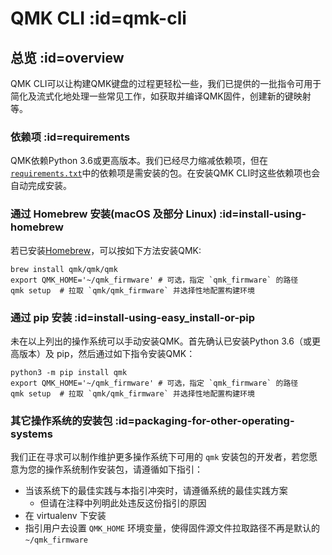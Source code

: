 # QMK CLI :id=qmk-cli

<!---
  original document: 0.15.12:docs/cli.md
  git diff 0.15.12 HEAD -- docs/cli.md | cat
-->

## 总览 :id=overview

QMK CLI可以让构建QMK键盘的过程更轻松一些，我们已提供的一批指令可用于简化及流式化地处理一些常见工作，如获取并编译QMK固件，创建新的键映射等。

### 依赖项 :id=requirements

QMK依赖Python 3.6或更高版本。我们已经尽力缩减依赖项，但在[`requirements.txt`](https://github.com/qmk/qmk_firmware/blob/master/requirements.txt)中的依赖项是需安装的包。在安装QMK CLI时这些依赖项也会自动完成安装。

### 通过 Homebrew 安装(macOS 及部分 Linux) :id=install-using-homebrew

若已安装[Homebrew](https://brew.sh)，可以按如下方法安装QMK:

```
brew install qmk/qmk/qmk
export QMK_HOME='~/qmk_firmware' # 可选，指定 `qmk_firmware` 的路径
qmk setup  # 拉取 `qmk/qmk_firmware` 并选择性地配置构建环境
```

### 通过 pip 安装 :id=install-using-easy_install-or-pip

未在以上列出的操作系统可以手动安装QMK。首先确认已安装Python 3.6（或更高版本）及 pip，然后通过如下指令安装QMK：

```
python3 -m pip install qmk
export QMK_HOME='~/qmk_firmware' # 可选，指定 `qmk_firmware` 的路径
qmk setup  # 拉取 `qmk/qmk_firmware` 并选择性地配置构建环境
```

### 其它操作系统的安装包 :id=packaging-for-other-operating-systems

我们正在寻求可以制作维护更多操作系统下可用的 `qmk` 安装包的开发者，若您愿意为您的操作系统制作安装包，请遵循如下指引：

* 当该系统下的最佳实践与本指引冲突时，请遵循系统的最佳实践方案
    * 但请在注释中列明此处违反这份指引的原因
* 在 virtualenv 下安装
* 指引用户去设置 `QMK_HOME` 环境变量，使得固件源文件拉取路径不再是默认的 `~/qmk_firmware`
